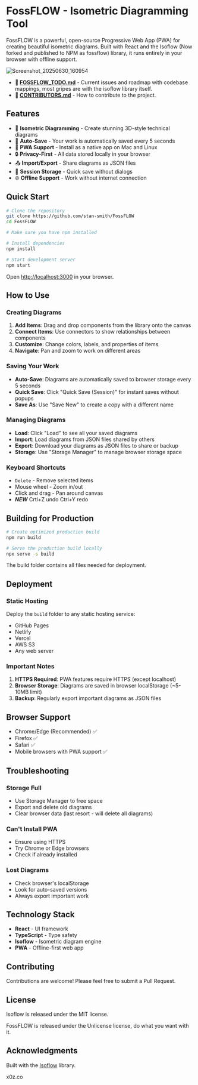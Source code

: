 # FossFLOW - Isometric Diagramming Tool

FossFLOW is a powerful, open-source Progressive Web App (PWA) for creating beautiful isometric diagrams. Built with React and the Isoflow (Now forked and published to NPM as fossflow) library, it runs entirely in your browser with offline support.

![Screenshot_20250630_160954](https://github.com/user-attachments/assets/e7f254ad-625f-4b8a-8efc-5293b5be9d55)



- **📝 [FOSSFLOW_TODO.md](https://github.com/stan-smith/fossflow-lib/blob/main/ISOFLOW_TODO.md)** - Current issues and roadmap with codebase mappings, most gripes are with the isoflow library itself.
- **🤝 [CONTRIBUTORS.md](https://github.com/stan-smith/fossflow-lib/blob/main/CONTRIBUTORS.md)** - How to contribute to the project.


## Features

- 🎨 **Isometric Diagramming** - Create stunning 3D-style technical diagrams
- 💾 **Auto-Save** - Your work is automatically saved every 5 seconds
- 📱 **PWA Support** - Install as a native app on Mac and Linux
- 🔒 **Privacy-First** - All data stored locally in your browser
- 📤 **Import/Export** - Share diagrams as JSON files
- 🎯 **Session Storage** - Quick save without dialogs
- 🌐 **Offline Support** - Work without internet connection

## Quick Start

```bash
# Clone the repository
git clone https://github.com/stan-smith/FossFLOW
cd FossFLOW

# Make sure you have npm installed

# Install dependencies
npm install

# Start development server
npm start
```

Open [http://localhost:3000](http://localhost:3000) in your browser.

## How to Use

### Creating Diagrams

1. **Add Items**: Drag and drop components from the library onto the canvas
2. **Connect Items**: Use connectors to show relationships between components
3. **Customize**: Change colors, labels, and properties of items
4. **Navigate**: Pan and zoom to work on different areas

### Saving Your Work

- **Auto-Save**: Diagrams are automatically saved to browser storage every 5 seconds
- **Quick Save**: Click "Quick Save (Session)" for instant saves without popups
- **Save As**: Use "Save New" to create a copy with a different name

### Managing Diagrams

- **Load**: Click "Load" to see all your saved diagrams
- **Import**: Load diagrams from JSON files shared by others
- **Export**: Download your diagrams as JSON files to share or backup
- **Storage**: Use "Storage Manager" to manage browser storage space

### Keyboard Shortcuts

- `Delete` - Remove selected items
- Mouse wheel - Zoom in/out
- Click and drag - Pan around canvas
- ***NEW*** Crtl+Z undo Ctrl+Y redo

## Building for Production

```bash
# Create optimized production build
npm run build

# Serve the production build locally
npx serve -s build
```

The build folder contains all files needed for deployment.

## Deployment

### Static Hosting

Deploy the `build` folder to any static hosting service:
- GitHub Pages
- Netlify
- Vercel
- AWS S3
- Any web server

### Important Notes

1. **HTTPS Required**: PWA features require HTTPS (except localhost)
2. **Browser Storage**: Diagrams are saved in browser localStorage (~5-10MB limit)
3. **Backup**: Regularly export important diagrams as JSON files

## Browser Support

- Chrome/Edge (Recommended) ✅
- Firefox ✅
- Safari ✅
- Mobile browsers with PWA support ✅

## Troubleshooting

### Storage Full
- Use Storage Manager to free space
- Export and delete old diagrams
- Clear browser data (last resort - will delete all diagrams)

### Can't Install PWA
- Ensure using HTTPS
- Try Chrome or Edge browsers
- Check if already installed

### Lost Diagrams
- Check browser's localStorage
- Look for auto-saved versions
- Always export important work

## Technology Stack

- **React** - UI framework
- **TypeScript** - Type safety
- **Isoflow** - Isometric diagram engine
- **PWA** - Offline-first web app

## Contributing

Contributions are welcome! Please feel free to submit a Pull Request.

## License

Isoflow is released under the MIT license.

FossFLOW is released under the Unlicense license, do what you want with it.

## Acknowledgments

Built with the [Isoflow](https://github.com/markmanx/isoflow) library.

x0z.co

